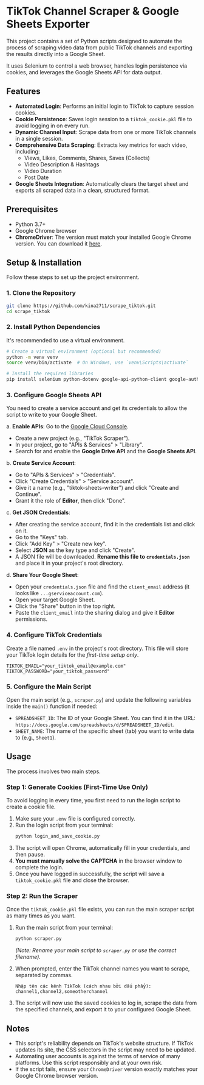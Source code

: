 # TikTok Channel Scraper & Google Sheets Exporter

This project contains a set of Python scripts designed to automate the process of scraping video data from public TikTok channels and exporting the results directly into a Google Sheet.

It uses Selenium to control a web browser, handles login persistence via cookies, and leverages the Google Sheets API for data output.

## Features

  - **Automated Login**: Performs an initial login to TikTok to capture session cookies.
  - **Cookie Persistence**: Saves login session to a `tiktok_cookie.pkl` file to avoid logging in on every run.
  - **Dynamic Channel Input**: Scrape data from one or more TikTok channels in a single session.
  - **Comprehensive Data Scraping**: Extracts key metrics for each video, including:
      - Views, Likes, Comments, Shares, Saves (Collects)
      - Video Description & Hashtags
      - Video Duration
      - Post Date
  - **Google Sheets Integration**: Automatically clears the target sheet and exports all scraped data in a clean, structured format.

## Prerequisites

  - Python 3.7+
  - Google Chrome browser
  - **ChromeDriver**: The version must match your installed Google Chrome version. You can download it [here](https://googlechromelabs.github.io/chrome-for-testing/).

## Setup & Installation

Follow these steps to set up the project environment.

### 1\. Clone the Repository

```sh
git clone https://github.com/kina2711/scrape_tiktok.git
cd scrape_tiktok
```

### 2\. Install Python Dependencies

It's recommended to use a virtual environment.

```sh
# Create a virtual environment (optional but recommended)
python -m venv venv
source venv/bin/activate  # On Windows, use `venv\Scripts\activate`

# Install the required libraries
pip install selenium python-dotenv google-api-python-client google-auth-httplib2 google-auth-oauthlib
```

### 3\. Configure Google Sheets API

You need to create a service account and get its credentials to allow the script to write to your Google Sheet.

a. **Enable APIs**: Go to the [Google Cloud Console](https://console.cloud.google.com/).

  - Create a new project (e.g., "TikTok Scraper").
  - In your project, go to "APIs & Services" \> "Library".
  - Search for and enable the **Google Drive API** and the **Google Sheets API**.

b. **Create Service Account**:

  - Go to "APIs & Services" \> "Credentials".
  - Click "Create Credentials" \> "Service account".
  - Give it a name (e.g., "tiktok-sheets-writer") and click "Create and Continue".
  - Grant it the role of **Editor**, then click "Done".

c. **Get JSON Credentials**:

  - After creating the service account, find it in the credentials list and click on it.
  - Go to the "Keys" tab.
  - Click "Add Key" \> "Create new key".
  - Select **JSON** as the key type and click "Create".
  - A JSON file will be downloaded. **Rename this file to `credentials.json`** and place it in your project's root directory.

d. **Share Your Google Sheet**:

  - Open your `credentials.json` file and find the `client_email` address (it looks like `...gserviceaccount.com`).
  - Open your target Google Sheet.
  - Click the "Share" button in the top right.
  - Paste the `client_email` into the sharing dialog and give it **Editor** permissions.

### 4\. Configure TikTok Credentials

Create a file named `.env` in the project's root directory. This file will store your TikTok login details for the *first-time setup only*.

```
TIKTOK_EMAIL="your_tiktok_email@example.com"
TIKTOK_PASSWORD="your_tiktok_password"
```

### 5\. Configure the Main Script

Open the main script (e.g., `scraper.py`) and update the following variables inside the `main()` function if needed:

  - `SPREADSHEET_ID`: The ID of your Google Sheet. You can find it in the URL: `https://docs.google.com/spreadsheets/d/SPREADSHEET_ID/edit`.
  - `SHEET_NAME`: The name of the specific sheet (tab) you want to write data to (e.g., `Sheet1`).

## Usage

The process involves two main steps.

### Step 1: Generate Cookies (First-Time Use Only)

To avoid logging in every time, you first need to run the login script to create a cookie file.

1.  Make sure your `.env` file is configured correctly.
2.  Run the login script from your terminal:
    ```sh
    python login_and_save_cookie.py
    ```
3.  The script will open Chrome, automatically fill in your credentials, and then pause.
4.  **You must manually solve the CAPTCHA** in the browser window to complete the login.
5.  Once you have logged in successfully, the script will save a `tiktok_cookie.pkl` file and close the browser.

### Step 2: Run the Scraper

Once the `tiktok_cookie.pkl` file exists, you can run the main scraper script as many times as you want.

1.  Run the main script from your terminal:

    ```sh
    python scraper.py
    ```

    *(Note: Rename your main script to `scraper.py` or use the correct filename).*

2.  When prompted, enter the TikTok channel names you want to scrape, separated by commas.

    ```
    Nhập tên các kênh TikTok (cách nhau bởi dấu phẩy): channel1,channel2,someotherchannel
    ```

3.  The script will now use the saved cookies to log in, scrape the data from the specified channels, and export it to your configured Google Sheet.

## Notes

  - This script's reliability depends on TikTok's website structure. If TikTok updates its site, the CSS selectors in the script may need to be updated.
  - Automating user accounts is against the terms of service of many platforms. Use this script responsibly and at your own risk.
  - If the script fails, ensure your `ChromeDriver` version exactly matches your Google Chrome browser version.
